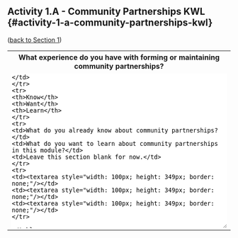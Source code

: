 ## Activity 1.A - Community Partnerships KWL {#activity-1-a-community-partnerships-kwl}

([back to Section 1](../1_introduction/section_1_activities.md))

<table class="table-format2"><tr>
<th colspan="3">What experience do you have with forming or maintaining community partnerships?</th>
</tr>
<tr>
<td colspan="3"><textarea style="width: 100%; height: 350px; border: none;"/></td>
</tr>
<tr>
<th>Know</th>
<th>Want</th>
<th>Learn</th>
</tr>
<tr>
<td>What do you already know about community partnerships? </td>
<td>What do you want to learn about community partnerships in this module?</td>
<td>Leave this section blank for now.</td>
</tr>
<tr>
<td><textarea style="width: 100px; height: 349px; border: none;"/></td>
<td><textarea style="width: 100px; height: 349px; border: none;"/></td>
<td><textarea style="width: 100px; height: 349px; border: none;"/></td>
</tr>

</table>